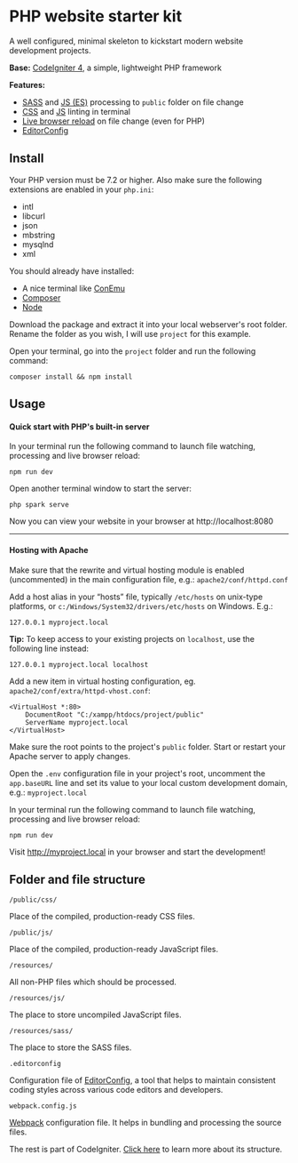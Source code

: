 # PHP website starter kit
A well configured, minimal skeleton to kickstart modern website development projects.

**Base:** [CodeIgniter 4](https://codeigniter.com/), a simple, lightweight PHP framework

**Features:**

- [SASS](https://sass-lang.com/) and [JS (ES)](https://babeljs.io/) processing to `public` folder on file change
- [CSS](https://stylelint.io/) and [JS](https://eslint.org/) linting in terminal
- [Live browser reload](https://www.browsersync.io/) on file change (even for PHP)
- [EditorConfig](https://editorconfig.org/)

## Install
Your PHP version must be 7.2 or higher. Also make sure the following extensions are enabled in your `php.ini`:
- intl
- libcurl
- json
- mbstring
- mysqlnd
- xml


You should already have installed:
- A nice terminal like [ConEmu](https://conemu.github.io/)
- [Composer](https://getcomposer.org/)
- [Node](https://nodejs.org/en/download/)

Download the package and extract it into your local webserver's root folder. Rename the folder as you wish, I will use `project` for this example.

Open your terminal, go into the `project` folder and run the following command:

`composer install && npm install`

## Usage
#### Quick start with PHP's built-in server
In your terminal run the following command to launch file watching, processing and live browser reload:

`npm run dev`

Open another terminal window to start the server:

`php spark serve`

Now you can view your website in your browser at http://localhost:8080

---
#### Hosting with Apache
Make sure that the rewrite and virtual hosting module is enabled (uncommented) in the main configuration file, e.g.: `apache2/conf/httpd.conf`

Add a host alias in your “hosts” file, typically `/etc/hosts` on unix-type platforms, or `c:/Windows/System32/drivers/etc/hosts` on Windows. E.g.:

`127.0.0.1 myproject.local`

**Tip:** To keep access to your existing projects on `localhost`, use the following line instead:

`127.0.0.1 myproject.local localhost`

Add a new item in virtual hosting configuration, eg. `apache2/conf/extra/httpd-vhost.conf`:
```
<VirtualHost *:80>
    DocumentRoot "C:/xampp/htdocs/project/public"
    ServerName myproject.local
</VirtualHost>
```
Make sure the root points to the project's `public` folder. Start or restart your Apache server to apply changes.

Open the `.env` configuration file in your project's root, uncomment the `app.baseURL` line and set its value to your local custom development domain, e.g.: `myproject.local`

In your terminal run the following command to launch file watching, processing and live browser reload:

`npm run dev`

Visit http://myproject.local in your browser and start the development!

## Folder and file structure
```
/public/css/
```
Place of the compiled, production-ready CSS files.

```
/public/js/
```
Place of the compiled, production-ready JavaScript files.

```
/resources/
```
All non-PHP files which should be processed.

```
/resources/js/
```
The place to store uncompiled JavaScript files.

```
/resources/sass/
```
The place to store the SASS files.

```
.editorconfig
```
Configuration file of [EditorConfig](https://editorconfig.org/), a tool that helps to maintain consistent coding styles across various code editors and developers.

```
webpack.config.js
```
[Webpack](https://webpack.js.org/) configuration file. It helps in bundling and processing the source files.

The rest is part of CodeIgniter. [Click here](https://codeigniter4.github.io/userguide/concepts/structure.html) to learn more about its structure.
